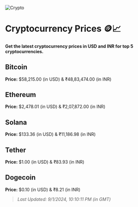 
![Crypto](https://www.techguide.com.au/wp-content/uploads/2020/11/crypto3.jpeg)

# Cryptocurrency Prices 🪙📈

#### Get the latest cryptocurrency prices in USD and INR for top 5 cryptocurrencies.

## Bitcoin

**Price:** $58,215.00 (in USD) & ₹48,83,474.00 (in INR)

## Ethereum

**Price:** $2,478.01 (in USD) & ₹2,07,872.00 (in INR)

## Solana

**Price:** $133.36 (in USD) & ₹11,186.98 (in INR)

## Tether

**Price:** $1.00 (in USD) & ₹83.93 (in INR)

## Dogecoin

**Price:** $0.10 (in USD) & ₹8.21 (in INR)

> _Last Updated: 9/1/2024, 10:10:11 PM (in GMT)_
